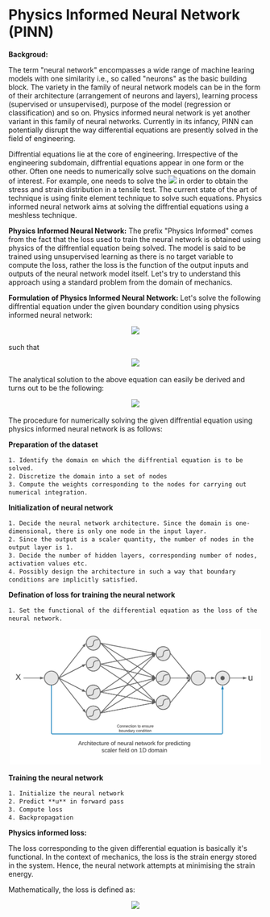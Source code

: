 # Physics Informed Neural Network (PINN)
**Backgroud:**

The term "neural network" encompasses a wide range of machine learing models with one similarity i.e., so called "neurons" as the basic building block. The variety in the family of neural network models can be in the form of their architecture (arrangement of neurons and layers), learning process (supervised or unsupervised), purpose of the model (regression or classification) and so on. Physics informed neural network is yet another variant in this family of neural networks. Currently in its infancy, PINN can potentially disrupt the way differential equations are presently solved in the field of engineering.

Diffrential equations lie at the core of engineering. Irrespective of the engineering subdomain, diffrential equations appear in one form or the other. Often one needs to numerically solve such equations on the domain of interest. For example, one needs to solve the <img src="https://render.githubusercontent.com/render/math?math=\nabla \cdot \sigma = 0"> in order to obtain the stress and strain distribution in a tensile test. The current state of the art of technique is using finite element technique to solve such equations. Physics informed neural network aims at solving the diffrential equations using a meshless technique.

**Physics Informed Neural Network:**
The prefix "Physics Informed" comes from the fact that the loss used to train the neural network is obtained using physics of the diffrential equation being solved. The model is said to be trained using unsupervised learning as there is no target variable to compute the loss, rather the loss is the function of the output inputs and outputs of the neural network model itself. Let's try to understand this approach using a standard problem from the domain of mechanics.

**Formulation of Physics Informed Neural Network:**
Let's solve the following diffrential equation under the given boundary condition using physics informed neural network:
<p align="center">
  <img src="https://render.githubusercontent.com/render/math?math=\dfrac{\partial}{\partial x}\left( \dfrac{1}{1 %2B x} \dfrac{\partial u}{\partial x}\right) = 0">
 </p>
such that
<p align="center">
  <img src="https://render.githubusercontent.com/render/math?math=u(x=0) =0, u(x=1) = 1">
</p>

The analytical solution to the above equation can easily be derived and turns out to be the following:
<p align="center">
  <img src="https://render.githubusercontent.com/render/math?math=u(x) = \dfrac{x^2%2B2x}{3}">
</p>

The procedure for numerically solving the given diffrential equation using physics informed neural network is as follows:

**Preparation of the dataset**

    1. Identify the domain on which the diffrential equation is to be solved.
    2. Discretize the domain into a set of nodes
    3. Compute the weights corresponding to the nodes for carrying out numerical integration.

**Initialization of neural network**

    1. Decide the neural network architecture. Since the domain is one-dimensional, there is only one node in the input layer.
    2. Since the output is a scaler quantity, the number of nodes in the output layer is 1.
    3. Decide the number of hidden layers, corresponding number of nodes, activation values etc.
    4. Possibly design the architecture in such a way that boundary conditions are implicitly satisfied.
    
 **Defination of loss for training the neural network**
 
    1. Set the functional of the differential equation as the loss of the neural network.
  
 <p align="center">
  <img width=500mm src="images/pinn_1d.png">
</p>

**Training the neural network**

    1. Initialize the neural network
    2. Predict **u** in forward pass
    3. Compute loss
    4. Backpropagation

**Physics informed loss:**

The loss corresponding to the given differential equation is basically it's functional. In the context of mechanics, the loss is the strain energy stored in the system. Hence, the neural network attempts at minimising the strain energy. 

Mathematically, the loss is defined as:

<p align="center">
  <img src="https://render.githubusercontent.com/render/math?math=\sum_{i}^N%20\dfrac{1}{2(x_i+%2B%201)}\left(%20\left.\dfrac{\partial%20u}{\partial%20x}\right\rvert_{x_{i}}\right)%20^2">
</p>
